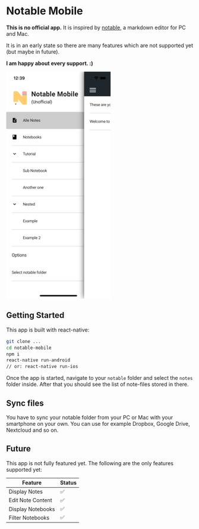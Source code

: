 # Notable Mobile

**This is no official app.** It is inspired by [notable](https://github.com/notable/notable), a markdown editor for PC and Mac.

It is in an early state so there are many features which are not supported yet (but maybe in future).

**I am happy about every support. :)**

![alt text](./assets/sidebar.png)

## Getting Started

This app is built with react-native:

```bash
git clone ...
cd notable-mobile
npm i
react-native run-android
// or: react-native run-ios
```

Once the app is started, navigate to your `notable` folder and select the `notes` folder inside. After that you should see the list of note-files stored in there.

## Sync files

You have to sync your notable folder from your PC or Mac with your smartphone on your own. You can use for example Dropbox, Google Drive, Nextcloud and so on.

## Future

This app is not fully featured yet. The following are the only features supported yet:

Feature            | Status
------------------ | ------------------
Display Notes      | :white_check_mark:
Edit Note Content  | :white_check_mark:
Display Notebooks  | :white_check_mark:
Filter Notebooks   | :white_check_mark: